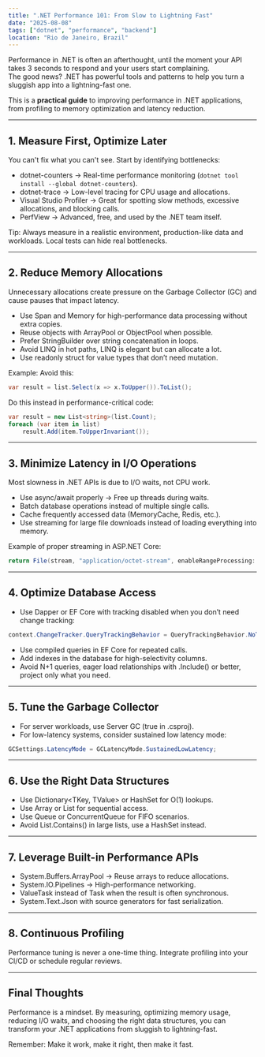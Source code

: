 ```yaml
---
title: ".NET Performance 101: From Slow to Lightning Fast"
date: "2025-08-08"
tags: ["dotnet", "performance", "backend"]
location: "Rio de Janeiro, Brazil"
---
```


Performance in .NET is often an afterthought, until the moment your API takes 3 seconds to respond and your users start complaining.  
The good news? .NET has powerful tools and patterns to help you turn a sluggish app into a lightning-fast one.

This is a **practical guide** to improving performance in .NET applications, from profiling to memory optimization and latency reduction.

---

## 1. Measure First, Optimize Later

You can't fix what you can't see. Start by identifying bottlenecks:

- dotnet-counters → Real-time performance monitoring (`dotnet tool install --global dotnet-counters`).
- dotnet-trace → Low-level tracing for CPU usage and allocations.
- Visual Studio Profiler → Great for spotting slow methods, excessive allocations, and blocking calls.
- PerfView → Advanced, free, and used by the .NET team itself.

Tip: Always measure in a realistic environment, production-like data and workloads. Local tests can hide real bottlenecks.

---

## 2. Reduce Memory Allocations

Unnecessary allocations create pressure on the Garbage Collector (GC) and cause pauses that impact latency.

- Use Span<T> and Memory<T> for high-performance data processing without extra copies.
- Reuse objects with ArrayPool<T> or ObjectPool<T> when possible.
- Prefer StringBuilder over string concatenation in loops.
- Avoid LINQ in hot paths, LINQ is elegant but can allocate a lot.
- Use readonly struct for value types that don’t need mutation.

Example: Avoid this:

```csharp
var result = list.Select(x => x.ToUpper()).ToList();
```

Do this instead in performance-critical code:

```csharp
var result = new List<string>(list.Count);
foreach (var item in list)
    result.Add(item.ToUpperInvariant());
```

---

## 3. Minimize Latency in I/O Operations

Most slowness in .NET APIs is due to I/O waits, not CPU work.

- Use async/await properly → Free up threads during waits.
- Batch database operations instead of multiple single calls.
- Cache frequently accessed data (MemoryCache, Redis, etc.).
- Use streaming for large file downloads instead of loading everything into memory.

Example of proper streaming in ASP.NET Core:

```csharp
return File(stream, "application/octet-stream", enableRangeProcessing: true);
```

---

## 4. Optimize Database Access

- Use Dapper or EF Core with tracking disabled when you don’t need change tracking:

```csharp
context.ChangeTracker.QueryTrackingBehavior = QueryTrackingBehavior.NoTracking;
```

- Use compiled queries in EF Core for repeated calls.
- Add indexes in the database for high-selectivity columns.
- Avoid N+1 queries, eager load relationships with .Include() or better, project only what you need.

---

## 5. Tune the Garbage Collector

- For server workloads, use Server GC (<ServerGarbageCollection>true</ServerGarbageCollection> in .csproj).
- For low-latency systems, consider sustained low latency mode:

```csharp
GCSettings.LatencyMode = GCLatencyMode.SustainedLowLatency;
```

---

## 6. Use the Right Data Structures

- Use Dictionary<TKey, TValue> or HashSet<T> for O(1) lookups.
- Use Array or List<T> for sequential access.
- Use Queue<T> or ConcurrentQueue<T> for FIFO scenarios.
- Avoid List.Contains() in large lists, use a HashSet<T> instead.

---

## 7. Leverage Built-in Performance APIs

- System.Buffers.ArrayPool<T> → Reuse arrays to reduce allocations.
- System.IO.Pipelines → High-performance networking.
- ValueTask instead of Task when the result is often synchronous.
- System.Text.Json with source generators for fast serialization.

---

## 8. Continuous Profiling

Performance tuning is never a one-time thing. Integrate profiling into your CI/CD or schedule regular reviews.

---

## Final Thoughts

Performance is a mindset. By measuring, optimizing memory usage, reducing I/O waits, and choosing the right data structures, you can transform your .NET applications from sluggish to lightning-fast.

Remember: Make it work, make it right, then make it fast.
